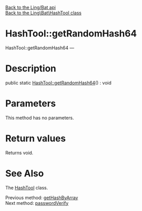 [Back to the Ling/Bat api](https://github.com/lingtalfi/Bat/blob/master/doc/api/Ling/Bat.md)<br>
[Back to the Ling\Bat\HashTool class](https://github.com/lingtalfi/Bat/blob/master/doc/api/Ling/Bat/HashTool.md)


HashTool::getRandomHash64
================



HashTool::getRandomHash64 — 




Description
================


public static [HashTool::getRandomHash64](https://github.com/lingtalfi/Bat/blob/master/doc/api/Ling/Bat/HashTool/getRandomHash64.md)() : void









Parameters
================

This method has no parameters.


Return values
================

Returns void.








See Also
================

The [HashTool](https://github.com/lingtalfi/Bat/blob/master/doc/api/Ling/Bat/HashTool.md) class.

Previous method: [getHashByArray](https://github.com/lingtalfi/Bat/blob/master/doc/api/Ling/Bat/HashTool/getHashByArray.md)<br>Next method: [passwordVerify](https://github.com/lingtalfi/Bat/blob/master/doc/api/Ling/Bat/HashTool/passwordVerify.md)<br>

